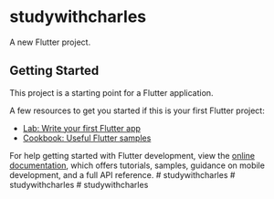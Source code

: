 # studywithcharles

A new Flutter project.

## Getting Started

This project is a starting point for a Flutter application.

A few resources to get you started if this is your first Flutter project:

- [Lab: Write your first Flutter app](https://docs.flutter.dev/get-started/codelab)
- [Cookbook: Useful Flutter samples](https://docs.flutter.dev/cookbook)

For help getting started with Flutter development, view the
[online documentation](https://docs.flutter.dev/), which offers tutorials,
samples, guidance on mobile development, and a full API reference.
#   s t u d y w i t h c h a r l e s  
 #   s t u d y w i t h c h a r l e s  
 #   s t u d y w i t h c h a r l e s  
 
